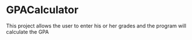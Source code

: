# GPACalculator
This project allows the user to enter his or her grades and the program will calculate the GPA
